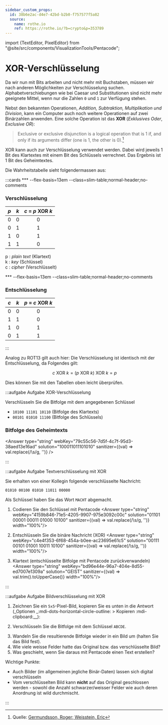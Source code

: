 ```yaml
---
sidebar_custom_props:
  id: 38b6e2ac-d4e7-42bd-b2b0-f757577f5a82
  source:
    name: rothe.io
    ref: https://rothe.io/?b=crypto&p=353789
---
```


import {TextEditor, PixelEditor} from "@site/src/components/VisualizationTools/Pentacode";

# XOR-Verschlüsselung

Da wir nun mit Bits arbeiten und nicht mehr mit Buchstaben, müssen wir nach anderen Möglichkeiten zur Verschlüsselung suchen. Alphabetverschiebungen wie bei Caesar und Substitutionen sind nicht mehr geeignete Mittel, wenn nur die Zahlen `0` und `1` zur Verfügung stehen.

Nebst den bekannten Operationen, *Addition, Subtraktion, Multiplikation und Division*, kann ein Computer auch noch weitere Operationen auf zwei Binärzahlen anwenden. Eine solche Operation ist das **XOR** (*Exklusives Oder*, *Exclusive OR*):

> Exclusive or exclusive disjunction is a logical operation that is 1 if, and only if its arguments differ (one is 1, the other is 0).[^1]

XOR kann auch zur Verschlüsselung verwendet werden. Dabei wird jeweils 1 Bit des Klartextes mit einem Bit des Schlüssels verrechnet. Das Ergebnis ist 1 Bit des Geheimtextes.

Die Wahrheitstabelle sieht folgendermassen aus:

:::cards
*** --flex-basis=13em --class=slim-table;normal-header;no-comments

### Verschlüsselung

|  *p*  |  *k*  | *c* = *p* **XOR** *k* |
| :---: | :---: | :-------------------: |
|   0   |   0   |           0           |
|   0   |   1   |           1           |
|   1   |   0   |           1           |
|   1   |   1   |           0           |

p
: *plain text* (Klartext) <br/>
k
: *key* (Schlüssel) <br/>
c
: *cipher* (Verschlüsselt)

*** --flex-basis=13em --class=slim-table;normal-header;no-comments

### Entschlüsselung

|  *c*  |  *k*  | *p* = *c* **XOR** *k* |
| :---: | :---: | :-------------------: |
|   0   |   0   |           0           |
|   1   |   1   |           0           |
|   1   |   0   |           1           |
|   0   |   1   |           1           |

:::

Analog zu ROT13 gilt auch hier: Die Verschlüsselung ist identisch mit der Entschlüsselung, da Folgendes gilt:

$$\
c \text{ XOR } k = (p \text{ XOR } k) \text{ XOR } k = p$$

Dies können Sie mit den Tabellen oben leicht überprüfen.

:::aufgabe Aufgabe XOR-Verschlüsselung
<Answer type="state" webKey="7fdee690-f7a7-4a62-9df7-da7df1001feb" />

Verschlüsseln Sie die Bitfolge mit dem angegebenen Schlüssel

- `10100 11101 10110` (Bitfolge des Klartexts)
- `00101 01010 11100` (Bitfolge des Schlüssels)

### Bitfolge des Geheimtexts
<Answer type="string" webKey="79c55c56-7d5f-4c7f-95d3-38aed13e16ad" solution="100011011101010" sanitizer={(val) => val.replace(/\s/g, '')} />

:::


:::aufgabe Aufgabe Textverschlüsselung mit XOR
<Answer type="state" webKey="e5288ce5-f8f6-4de0-be2b-81eb90e8346d" />

<TextEditor />

Sie erhalten von einer Kollegin folgende verschlüsselte Nachricht:
```
01010 00100 01010 11011 00000
```

Als Schlüssel haben Sie das Wort `MACHT` abgemacht.

1. Codieren Sie den Schlüssel mit Pentacode
<Answer type="string" webKey="4159b846-71e5-4205-9907-975e3092c00c" solution="01101 00001 00011 01000 10100" sanitizer={(val) => val.replace(/\s/g, '')} width="100%"/>

2. Entschlüsseln Sie die binäre Nachricht (XOR)
<Answer type="string" webKey="c4e4f353-6f68-454a-b0ee-ac23695e61c5" solution="00111 00101 01001 10011 10100" sanitizer={(val) => val.replace(/\s/g, '')} width="100%"/>

3. Klartext (entschlüsselte Bitfolge mit Pentacode zurückverwandeln)
<Answer type="string" webKey="bd96e44e-96a7-404e-8d55-ed7007e1309a" solution="GEIST" sanitizer={(val) => val.trim().toUpperCase()} width="100%"/>

:::



:::aufgabe Aufgabe Bildverschlüsselung mit XOR
<Answer type="state" webKey="2eedbeb5-6506-4b11-ac66-c74b3945de75" />

1. Zeichnen Sie ein `5x5`-Pixel-Bild, kopieren Sie es unten in die Antwort (_Optionen _:mdi-dots-horizontal-circle-outline: > Kopieren :mdi-clipboard:__):

  <PixelEditor />

2. Verschlüsseln Sie die Bitfolge mit dem Schlüssel `ABCDE`.

  <TextEditor />

3. Wandeln Sie die resultierende Bitfolge wieder in ein Bild um (halten Sie das Bild fest).
4. Wie viele weisse Felder hatte das Original bzw. das verschlüsselte Bild?
5. Was geschieht, wenn Sie daraus mit Pentacode einen Text erstellen?

<Answer type="text" webKey="87a642b5-0a0b-4da3-a808-a4629294f359" />

<Solution webKey="e445b1ac-3c01-4268-9f57-796c401258a8">

Wichtige Punkte:
- Auch Bilder (im allgemeinen jegliche Binär-Daten) lassen sich digital verschlüsseln
- Vom verschlüsselten Bild kann **nicht** auf das Original geschlossen werden - sowohl die Anzahl schwarzer/weisser Felder wie auch deren Anordnung ist wild durchmischt. 

</Solution>

:::


[^1]: Quelle: [Germundsson, Roger; Weisstein, Eric](http://mathworld.wolfram.com/XOR.html)
